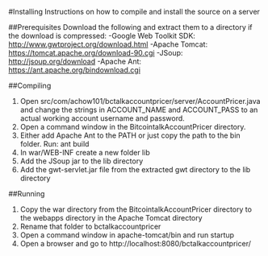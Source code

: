 #Installing
Instructions on how to compile and install the source on a server

##Prerequisites
Download the following and extract them to a directory if the download is compressed:
-Google Web Toolkit SDK: http://www.gwtproject.org/download.html
-Apache Tomcat: https://tomcat.apache.org/download-90.cgi
-JSoup: http://jsoup.org/download
-Apache Ant: https://ant.apache.org/bindownload.cgi

##Compiling
1. Open src/com/achow101/bctalkaccountpricer/server/AccountPricer.java and change the strings in ACCOUNT_NAME and ACCOUNT_PASS to an actual working account username and password.
2. Open a command window in the BitcointalkAccountPricer directory.
3. Either add Apache Ant to the PATH or just copy the path to the bin folder. Run:
	ant build
4. In war/WEB-INF create a new folder lib
5. Add the JSoup jar to the lib directory
6. Add the gwt-servlet.jar file from the extracted gwt directory to the lib directory

##Running
1. Copy the war directory from the BitcointalkAccountPricer directory to the webapps directory in the Apache Tomcat directory
2. Rename that folder to bctalkaccountpricer
3. Open a command window in apache-tomcat/bin and run 
	startup
4. Open a browser and go to http://localhost:8080/bctalkaccountpricer/

